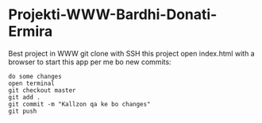 # Projekti-WWW-Bardhi-Donati-Ermira
Best project in WWW
git clone with SSH this project 
open index.html with a browser to start this app
per me bo new commits:
```
do some changes
open terminal
git checkout master
git add .
git commit -m "Kallzon qa ke bo changes"
git push
```
